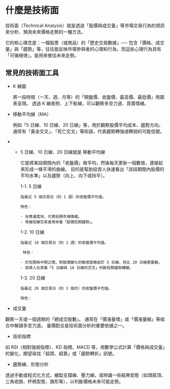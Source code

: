 # 什麼是技術面

技術面（Technical Analysis）就是透過「股價與成交量」等市場交易行為的資訊來分析、預測未來價格走勢的一種方法。

它的核心理念是：一檔股票（或商品）的「歷史交易數據」── 包含「價格、成交量」與「趨勢」等，往往能反映市場參與者的心理和行為，而這些心理行為具有「可循規律」，能用來推估未來走勢。

## 常見的技術面工具

- K 線圖

  將一段時間（一天、週、月等）的「開盤價、收盤價、最高價、最低價」用圖表呈現。
  透過 K 線長短、上下影線，可以觀察多空力道、買賣情緒。

- 移動平均線（MA）

  例如「5 日線、10 日線、20 日線」等，用於觀察股價平均成本、趨勢方向。
  通常有「黃金交叉」、「死亡交叉」等術語，代表趨勢轉強或轉弱的可能信號。

- - 5 日線、10 日線、20 日線就是 移動平均線

    它是將某段期間內的「收盤價」做平均，然後每天更新一個數值，連接起來形成一條平滑的曲線。
    目的是幫助投資人快速看出「該段期間內股價的平均水準」以及趨勢（向上、向下或持平）。

    1-1. 5 日線

        指最近 5 個交易日（約 1 週）的收盤價平均值。

        特色：

        - 反應速度快，代表短期市場情緒。
        - 常被短線交易者用來看「股價短期趨勢」。

    1-2. 10 日線

        指最近 10 個交易日（約 2 週）的收盤價平均值。

         特色：

        - 於短期與中期之間，對股價變化的敏感度略低於 5 日線，但比 20 日線更靈敏。
        - 投資人也常看「5 日線與 10 日線的交叉」判斷短期趨勢轉變。

    1-3. 20 日線

        指最近 20 個交易日（約 1 個月）的收盤價平均值。

        特色：

- 成交量

觀察一天或一個週期的「總成交股數」。
通常在「價漲量增」或「價漲量縮」等組合中解讀多空力道。
量價配合是技術面分析的重要依據之一。

- 技術指標

如 RSI（相對強弱指標）、KD 指標、MACD 等，用數學公式計算「價格與成交量」的變化，期望尋找「超買、超賣」或「趨勢轉折」訊號。

- 趨勢線、形態分析

透過手動或程式化方式，繪製支撐線、壓力線，或辨識一些經典型態（如頭肩頂、三角收斂、杯柄型態、旗形等），以判斷價格未來可能走勢。
